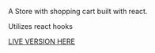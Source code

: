A Store with shopping cart built with react.

Utilizes react hooks

[LIVE VERSION HERE](http://michaelhaines01.github.io/Shopping-cart)
